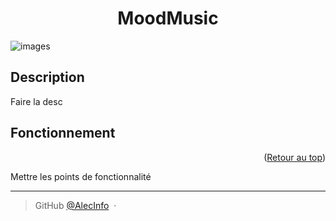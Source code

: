 <a name="readme-top"></a>

<h1 align="center">MoodMusic</h1>

![images](https://blog.instabug.com/wp-content/uploads/2018/09/apache-cordova-development-tools-1.png)

## Description
Faire la desc

## Fonctionnement


<p align="right">(<a href="#readme-top">Retour au top</a>)</p>
Mettre les points de fonctionnalité

---

> GitHub [@AlecInfo](https://github.com/AlecInfo) &nbsp;&middot;&nbsp;
